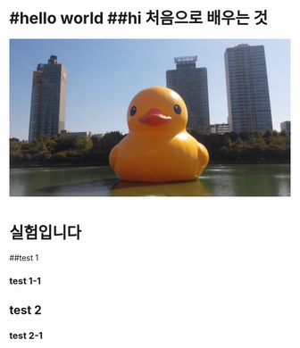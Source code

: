 #hello world
##hi
처음으로 배우는 것
=======
![Alt text](/123.jpg)


실험입니다
=========
##test 1
### test 1-1
## test 2
### test 2-1
